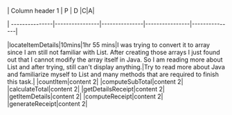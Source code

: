 
| Column header 1 | P | D |C|A|

| ---------------|----------------|---------------|----------------|---------------|

|locateItemDetails|10mins|1hr 55 mins|I was trying to convert it to array since I am still not familiar with List. After creating those arrays I just found out that I cannot modify the array itself in Java. So I am reading more about List and after trying, still can't display anything.|Try to read more about Java and familiarize myself to List and many methods that are required to finish this task.|
|countItem|content 2|
|computeSubTotal|content 2|
|calculateTotal|content 2|
|getDetailsReceipt|content 2|
|getItemDetails|content 2|
|computeReceipt|content 2|
|generateReceipt|content 2|